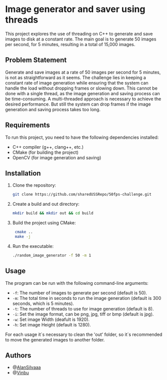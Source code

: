 # Image generator and saver using threads
This project explores the use of threading on C++ to generate and save images to disk at a constant rate. The main goal is to generate 50 images per second, for 5 minutes, resulting in a total of 15,000 images.

## Problem Statement
Generate and save images at a rate of 50 images per second for 5 minutes, is not as straightforward as it seems. The challenge lies in keeping a constant rate of image generation while ensuring that the system can handle the load without dropping frames or slowing down. This cannot be done with a single thread, as the image generation and saving process can be time-consuming. A multi-threaded approach is necessary to achieve the desired performance. But still the system can drop frames if the image generation and saving process takes too long.

## Requirements
To run this project, you need to have the following dependencies installed:
- C++ compiler (g++, clang++, etc.)
- CMake (for building the project)
- OpenCV (for image generation and saving)

## Installation
1. Clone the repository:
   ```bash
   git clone https://github.com/sharedUSSRepo/50fps-challenge.git
   ```
2. Create a build and out directory:
   ```bash
   mkdir build && mkdir out && cd build
   ```

3. Build the project using CMake:
   ```bash
    cmake ..
    make -j
    ```
4. Run the executable:
    ```bash
    ./random_image_generator -f 50 -m 1
    ```

## Usage
The program can be run with the following command-line arguments:
- `-f`: The number of images to generate per second (default is 50).
- `-m`: The total time in seconds to run the image generation (default is 300 seconds, which is 5 minutes).
- `-t`: The number of threads to use for image generation (default is 8).
- `-i`: Set the image format, can be png, jpg, tiff or bmp (default is jpg).
- `-w`: Set image Width (deafult is 1920).
- `-h`: Set image Height (default is 1280).

For each usage it´s necessary to clean the 'out' folder, so it´s recommended to move the generated images to another folder.
## Authors
- @[AlanSilvaaa](https://github.com/AlanSilvaaa)
- @[Vinbu](https://github.com/Vinbu)


